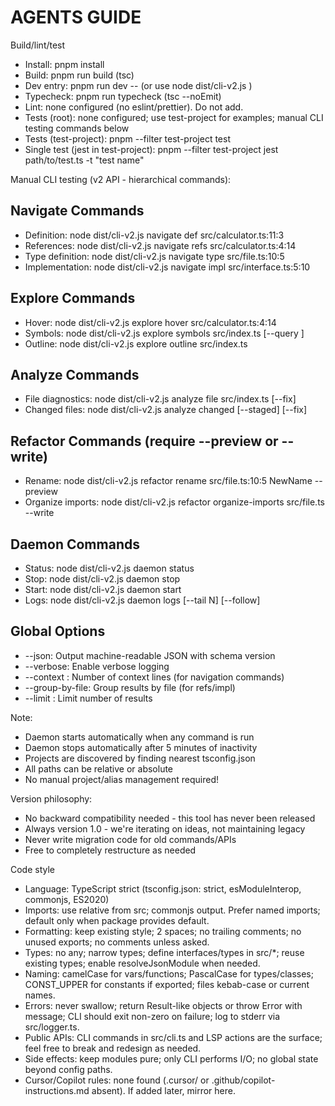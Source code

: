 # AGENTS GUIDE

Build/lint/test
- Install: pnpm install
- Build: pnpm run build (tsc)
- Dev entry: pnpm run dev -- <args> (or use node dist/cli-v2.js <args>)
- Typecheck: pnpm run typecheck (tsc --noEmit)
- Lint: none configured (no eslint/prettier). Do not add.
- Tests (root): none configured; use test-project for examples; manual CLI testing commands below
- Tests (test-project): pnpm --filter test-project test
- Single test (jest in test-project): pnpm --filter test-project jest path/to/test.ts -t "test name"

Manual CLI testing (v2 API - hierarchical commands):
## Navigate Commands
- Definition: node dist/cli-v2.js navigate def src/calculator.ts:11:3
- References: node dist/cli-v2.js navigate refs src/calculator.ts:4:14
- Type definition: node dist/cli-v2.js navigate type src/file.ts:10:5
- Implementation: node dist/cli-v2.js navigate impl src/interface.ts:5:10

## Explore Commands
- Hover: node dist/cli-v2.js explore hover src/calculator.ts:4:14
- Symbols: node dist/cli-v2.js explore symbols src/index.ts [--query <filter>]
- Outline: node dist/cli-v2.js explore outline src/index.ts

## Analyze Commands
- File diagnostics: node dist/cli-v2.js analyze file src/index.ts [--fix]
- Changed files: node dist/cli-v2.js analyze changed [--staged] [--fix]

## Refactor Commands (require --preview or --write)
- Rename: node dist/cli-v2.js refactor rename src/file.ts:10:5 NewName --preview
- Organize imports: node dist/cli-v2.js refactor organize-imports src/file.ts --write

## Daemon Commands
- Status: node dist/cli-v2.js daemon status
- Stop: node dist/cli-v2.js daemon stop
- Start: node dist/cli-v2.js daemon start
- Logs: node dist/cli-v2.js daemon logs [--tail N] [--follow]

## Global Options
- --json: Output machine-readable JSON with schema version
- --verbose: Enable verbose logging
- --context <n>: Number of context lines (for navigation commands)
- --group-by-file: Group results by file (for refs/impl)
- --limit <n>: Limit number of results

Note: 
- Daemon starts automatically when any command is run
- Daemon stops automatically after 5 minutes of inactivity
- Projects are discovered by finding nearest tsconfig.json
- All paths can be relative or absolute
- No manual project/alias management required!

Version philosophy:
- No backward compatibility needed - this tool has never been released
- Always version 1.0 - we're iterating on ideas, not maintaining legacy
- Never write migration code for old commands/APIs
- Free to completely restructure as needed

Code style
- Language: TypeScript strict (tsconfig.json: strict, esModuleInterop, commonjs, ES2020)
- Imports: use relative from src; commonjs output. Prefer named imports; default only when package provides default.
- Formatting: keep existing style; 2 spaces; no trailing comments; no unused exports; no comments unless asked.
- Types: no any; narrow types; define interfaces/types in src/*; reuse existing types; enable resolveJsonModule when needed.
- Naming: camelCase for vars/functions; PascalCase for types/classes; CONST_UPPER for constants if exported; files kebab-case or current names.
- Errors: never swallow; return Result-like objects or throw Error with message; CLI should exit non-zero on failure; log to stderr via src/logger.ts.
- Public APIs: CLI commands in src/cli.ts and LSP actions are the surface; feel free to break and redesign as needed.
- Side effects: keep modules pure; only CLI performs I/O; no global state beyond config paths.
- Cursor/Copilot rules: none found (.cursor/ or .github/copilot-instructions.md absent). If added later, mirror here.